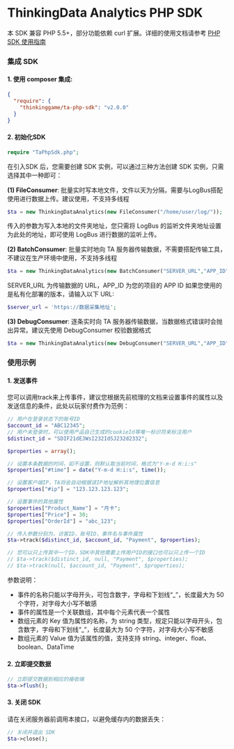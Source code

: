 # ThinkingData Analytics PHP SDK

本 SDK 兼容 PHP 5.5+，部分功能依赖 curl
扩展。详细的使用文档请参考 [PHP SDK 使用指南](https://doc.thinkingdata.cn/tdamanual/installation/php_sdk_installation.html)

### 集成 SDK

#### 1. 使用 composer 集成:

```json
{
  "require": {
    "thinkinggame/ta-php-sdk": "v2.0.0"
  }
}
```

#### 2. 初始化SDK

```php
require "TaPhpSdk.php";
```

在引入SDK 后，您需要创建 SDK 实例，可以通过三种方法创建 SDK 实例，只需选择其中一种即可：

**(1) FileConsumer**: 批量实时写本地文件，文件以天为分隔，需要与LogBus搭配使用进行数据上传。建议使用，不支持多线程

```php
$ta = new ThinkingDataAnalytics(new FileConsumer("/home/user/log/"));
```

传入的参数为写入本地的文件夹地址，您只需将 LogBus 的监听文件夹地址设置为此处的地址，即可使用 LogBus 进行数据的监听上传。

**(2) BatchConsumer**: 批量实时地向 TA 服务器传输数据，不需要搭配传输工具，不建议在生产环境中使用，不支持多线程

```php
$ta = new ThinkingDataAnalytics(new BatchConsumer("SERVER_URL","APP_ID"));
```

SERVER_URL 为传输数据的 URL，APP_ID 为您的项目的 APP ID 如果您使用的是私有化部署的版本，请输入以下 URL:

```php
$server_url = 'https://数据采集地址';
```

**(3) DebugConsumer**: 逐条实时向 TA 服务器传输数据，当数据格式错误时会抛出异常。建议先使用 DebugConsumer 校验数据格式

```php
$ta = new ThinkingDataAnalytics(new DebugConsumer("SERVER_URL","APP_ID"));
```

### 使用示例

#### 1. 发送事件

您可以调用track来上传事件，建议您根据先前梳理的文档来设置事件的属性以及发送信息的条件，此处以玩家付费作为范例：

```php
// 用户在登录状态下的账号ID
$account_id = "ABC12345"; 
// 用户未登录时，可以使用产品自己生成的cookieId等唯一标识符来标注用户
$distinct_id = "SDIF21dEJWsI232IdSJ232d2332"; 

$properties = array();

// 设置本条数据的时间，如不设置，则默认取当前时间，格式为"Y-m-d H:i:s"
$properties["#time"] = date("Y-m-d H:i:s", time());

// 设置客户端IP，TA将会自动根据该IP地址解析其地理位置信息
$properties["#ip"] = "123.123.123.123";

// 设置事件的其他属性
$properties["Product_Name"] = "月卡";
$properties["Price"] = 30;
$properties["OrderId"] = "abc_123";

// 传入参数分别为，访客ID，账号ID，事件名与事件属性
$ta->track($distinct_id, $account_id, "Payment", $properties);

// 您可以只上传其中一个ID，SDK中其他需要上传用户ID的接口也可以只上传一个ID
// $ta->track($distinct_id, null, "Payment", $properties);
// $ta->track(null, $account_id, "Payment", $properties);
```

参数说明：

* 事件的名称只能以字母开头，可包含数字，字母和下划线“_”，长度最大为 50 个字符，对字母大小写不敏感
* 事件的属性是一个关联数组，其中每个元素代表一个属性
* 数组元素的 Key 值为属性的名称，为 string 类型，规定只能以字母开头，包含数字，字母和下划线“_”，长度最大为 50 个字符，对字母大小写不敏感
* 数组元素的 Value 值为该属性的值，支持支持 string、integer、float、boolean、DataTime

#### 2. 立即提交数据

```php
// 立即提交数据到相应的接收端
$ta->flush();
```

#### 3. 关闭 SDK

请在关闭服务器前调用本接口，以避免缓存内的数据丢失：

```php
// 关闭并退出 SDK
$ta->close();
```
